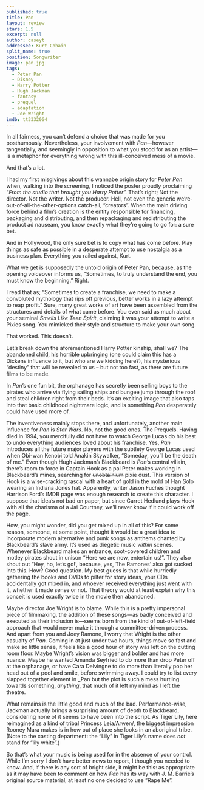 ```yaml
---
published: true
title: Pan
layout: review
stars: 1.5
excerpt: null
author: caseyt
addressee: Kurt Cobain
split_name: true
position: Songwriter
image: pan.jpg
tags: 
  - Peter Pan
  - Disney
  - Harry Potter
  - Hugh Jackman
  - fantasy
  - prequel
  - adaptation
  - Joe Wright
imdb: tt3332064
---
```


In all fairness, you can’t defend a choice that was made for you posthumously. Nevertheless,  your involvement with _Pan_—however tangentially, and seemingly in opposition to what you stood for as an artist—is a metaphor for everything wrong with this ill-conceived mess of a movie.

And that’s a lot.

I had my first misgivings about this wannabe origin story for _Peter Pan_ when, walking into the screening, I noticed the poster proudly proclaiming “_From the studio that brought you Harry Potter_”. That’s right; Not the director. Not the writer. Not the producer. Hell, not even the generic we’re-out-of-all-the-other-options catch-all, “creators”. When the main driving force behind a film’s creation is the entity responsible for financing, packaging and distributing, and then repackaging and redistributing the product ad nauseam, you know exactly what they’re going to go for: a sure bet.

And in Hollywood, the only sure bet is to copy what has come before. Play things as safe as possible in a desperate attempt to use nostalgia as a business plan. Everything you railed against, Kurt.

What we get is supposedly the untold origin of Peter Pan, because, as the opening voiceover informs us, “Sometimes, to truly understand the end, you must know the beginning.” Right.

I read that as; “Sometimes to create a franchise, we need to make a convoluted mythology that rips off previous, better works in a lazy attempt to reap profit.” Sure, many great works of art have been assembled from the structures and details of what came before. You even said as much about your seminal _Smells Like Teen Spirit_, claiming it was your attempt to write a Pixies song. You mimicked their style and structure to make your own song. 

That worked. This doesn’t.

Let’s break down the aforementioned Harry Potter kinship, shall we? The abandoned child, his horrible upbringing (one could claim this has a Dickens influence to it, but who are we kidding here?), his mysterious “destiny” that will be revealed to us – but not too fast, as there are future films to be made.

In _Pan_’s one fun bit, the orphanage has secretly been selling boys to the pirates who arrive via flying sailing ships and bungee jump through the roof and steal children right from their beds. It’s an exciting image that also taps into that basic childhood nightmare logic, and is something _Pan_ desperately could have used more of.

The inventiveness mainly stops there, and unfortunately, another main influence for _Pan_ is _Star Wars_. No, not the good ones. The Prequels. Having died in 1994, you mercifully did not have to watch George Lucas do his best to undo everything audiences loved about his franchise. Yes, _Pan_ introduces all the future major players with the subtlety George Lucas used when Obi-wan Kenobi told Anakin Skywalker, “Someday, you’ll be the death of me.” Even though Hugh Jackman’s Blackbeard is _Pan_’s central villain, there’s room to force in Captain Hook as a pal Peter makes working in Blackbeard’s mines, searching for <strike>unobtainium</strike> pixie dust. This version of Hook is a wise-cracking rascal with a heart of gold in the mold of Han Solo wearing an Indiana Jones hat. Apparently, writer Jason Fuches thought Harrison Ford’s IMDB page was enough research to create this character. I suppose that idea’s not bad on paper, but since Garret Hedlund plays Hook with all the charisma of a Jai Courtney, we’ll never know if it could work off the page.

How, you might wonder, did you get mixed up in all of this? For some reason, someone, at some point, thought it would be a great idea to incorporate modern alternative and punk songs as anthems chanted by Blackbeard’s slave army. It’s used as diegetic music _within_ scenes. Whenever Blackbeard makes an entrance, soot-covered children and motley pirates shout in unison “Here we are now, entertain us!”. They also shout out “Hey, ho, let’s go!’, because, yes, The Ramones’ also got sucked into this. How? Good question. My best guess is that while hurriedly gathering the books and DVDs to pilfer for story ideas, your CDs accidentally got mixed in, and whoever received everything just went with it, whether it made sense or not. That theory would at least explain why this conceit is used exactly twice in the movie then abandoned.

Maybe director Joe Wright is to blame. While this is a pretty impersonal piece of filmmaking, the addition of these songs—as badly conceived and executed as their inclusion is—seems born from the kind of out-of-left-field approach that would never make it through a committee-driven process. And apart from you and Joey Ramone, I worry that Wright is the other casualty of _Pan._ Coming in at just under two hours, things move so fast and make so little sense, it feels like a good hour of story was left on the cutting room floor. Maybe Wright’s vision was bigger and bolder and had more nuance. Maybe he wanted Amanda Seyfried to do more than drop Peter off at the orphanage, or have Cara Delvingne to do more than literally pop her head out of a pool and smile, before swimming away. I could try to list every slapped together element in _Pan but the plot is such a mess hurtling towards something, _anything_, that much of it left my mind as I left the theatre.  

What remains is the little good and much of the bad. Performance-wise, Jackman actually brings a surprising amount of depth to Blackbeard, considering none of it seems to have been into the script. As Tiger Lily, here reimagined as a kind of tribal Princess Leia/Arwen/, the biggest impression Rooney Mara makes is in how out of place she looks in an aboriginal tribe. (Note to the casting department: the “Lily” in Tiger Lily’s name does _not_ stand for “lily white”.)

So that’s what your music is being used for in the absence of your control. While I’m sorry I don’t have better news to report, I though you needed to know. And, if there is any sort of bright side, it might be this: as appropriate as it may have been to comment on how _Pan_ has its way with J. M. Barrie’s original source material, at least no one decided to use “Rape Me”.